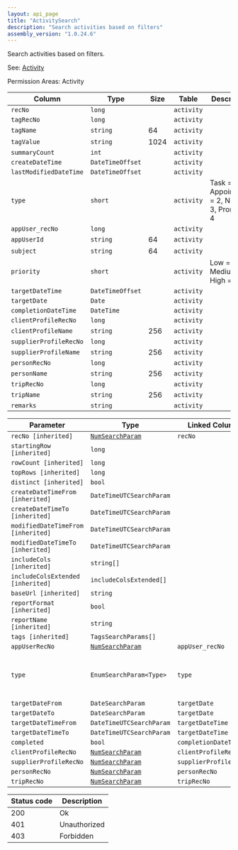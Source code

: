 ```yaml
---
layout: api_page
title: "ActivitySearch"
description: "Search activities based on filters"
assembly_version: "1.0.24.6"
---
```


Search activities based on filters.

See: [Activity](Activity.html)

Permission Areas: Activity

| Column | Type | Size | Table | Description |
| ------ | ---- | ---- | ----- | ----------- |
| `recNo` | `long` |  | `activity` | 
| `tagRecNo` | `long` |  | `activity` | 
| `tagName` | `string` | 64 | `activity` | 
| `tagValue` | `string` | 1024 | `activity` | 
| `summaryCount` | `int` |  | `activity` | 
| `createDateTime` | `DateTimeOffset` |  | `activity` | 
| `lastModifiedDateTime` | `DateTimeOffset` |  | `activity` | 
| `type` | `short` |  | `activity` | Task = 1, Appointment = 2, Note = 3, Promo = 4
| `appUser_recNo` | `long` |  | `activity` | 
| `appUserId` | `string` | 64 | `activity` | 
| `subject` | `string` | 64 | `activity` | 
| `priority` | `short` |  | `activity` | Low = 1, Medium = 2, High = 3
| `targetDateTime` | `DateTimeOffset` |  | `activity` | 
| `targetDate` | `Date` |  | `activity` | 
| `completionDateTime` | `DateTime` |  | `activity` | 
| `clientProfileRecNo` | `long` |  | `activity` | 
| `clientProfileName` | `string` | 256 | `activity` | 
| `supplierProfileRecNo` | `long` |  | `activity` | 
| `supplierProfileName` | `string` | 256 | `activity` | 
| `personRecNo` | `long` |  | `activity` | 
| `personName` | `string` | 256 | `activity` | 
| `tripRecNo` | `long` |  | `activity` | 
| `tripName` | `string` | 256 | `activity` | 
| `remarks` | `string` |  | `activity` | 

| Parameter | Type | Linked Column | Description |
| --------- | ---- | ------------- | ----------- |
| `recNo [inherited]` | [`NumSearchParam`](NumSearchParam) | `recNo` | 
| `startingRow [inherited]` | `long` |  | 
| `rowCount [inherited]` | `long` |  | 
| `topRows [inherited]` | `long` |  | 
| `distinct [inherited]` | `bool` |  | 
| `createDateTimeFrom [inherited]` | `DateTimeUTCSearchParam` |  | 
| `createDateTimeTo [inherited]` | `DateTimeUTCSearchParam` |  | 
| `modifiedDateTimeFrom [inherited]` | `DateTimeUTCSearchParam` |  | 
| `modifiedDateTimeTo [inherited]` | `DateTimeUTCSearchParam` |  | 
| `includeCols [inherited]` | `string[]` |  | 
| `includeColsExtended [inherited]` | `includeColsExtended[]` |  | 
| `baseUrl [inherited]` | `string` |  | 
| `reportFormat [inherited]` | `bool` |  | 
| `reportName [inherited]` | `string` |  | 
| `tags [inherited]` | `TagsSearchParams[]` |  | 
| `appUserRecNo` | [`NumSearchParam`](NumSearchParam) | `appUser_recNo` | 
| `type` | `EnumSearchParam<Type>` | `type` | Task = 1, Appointment = 2, Note = 3, Promo = 4
| `targetDateFrom` | `DateSearchParam` | `targetDate` | 
| `targetDateTo` | `DateSearchParam` | `targetDate` | 
| `targetDateTimeFrom` | `DateTimeUTCSearchParam` | `targetDateTime` | 
| `targetDateTimeTo` | `DateTimeUTCSearchParam` | `targetDateTime` | 
| `completed` | `bool` | `completionDateTime` | 
| `clientProfileRecNo` | [`NumSearchParam`](NumSearchParam) | `clientProfileRecNo` | 
| `supplierProfileRecNo` | [`NumSearchParam`](NumSearchParam) | `supplierProfileRecNo` | 
| `personRecNo` | [`NumSearchParam`](NumSearchParam) | `personRecNo` | 
| `tripRecNo` | [`NumSearchParam`](NumSearchParam) | `tripRecNo` | 

| Status code | Description |
| ----------- | ----------- |
| 200 | Ok |
| 401 | Unauthorized |
| 403 | Forbidden |


